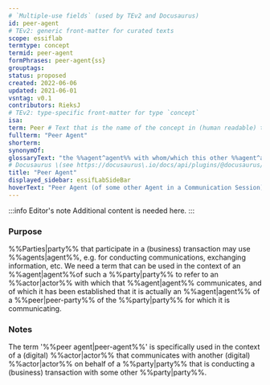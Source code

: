```yaml
---
# `Multiple-use fields` (used by TEv2 and Docusaurus)
id: peer-agent
# TEv2: generic front-matter for curated texts
scope: essiflab
termtype: concept
termid: peer-agent
formPhrases: peer-agent{ss}
grouptags:
status: proposed
created: 2022-06-06
updated: 2021-06-01
vsntag: v0.1
contributors: RieksJ
# TEv2: type-specific front-matter for type `concept`
isa:
term: Peer # Text that is the name of the concept in (human readable) texts.
fullterm: "Peer Agent"
shorterm:
synonymOf:
glossaryText: "the %%agent^agent%% with whom/which this other %%agent^agent%% is communicating in that %%communication session^communication-session%%."
# Docusaurus \(see https://docusaurus\.io/docs/api/plugins/@docusaurus/plugin-content-docs#markdown-front-matter\):
title: "Peer Agent"
displayed_sidebar: essifLabSideBar
hoverText: "Peer Agent (of some other Agent in a Communication Session): the Agent with whom/which this other Agent is communicating in that Communication Session."
---
```


:::info Editor's note
Additional content is needed here.
:::

### Purpose
%%Parties|party%% that participate in a (business) transaction may use %%agents|agent%%, e.g. for conducting communications, exchanging information, etc. We need a term that can be used in the context of an %%agent|agent%%of such a %%party|party%% to refer to an %%actor|actor%% with which that %%agent|agent%% communicates, and of which it has been established that it is actually an %%agent|agent%% of a %%peer|peer-party%% of the %%party|party%% for which it is communicating.

### Notes
The term '%%peer agent|peer-agent%%' is specifically used in the context of a (digital) %%actor|actor%% that communicates with another (digital) %%actor|actor%% on behalf of a %%party|party%% that is conducting a (business) transaction with some other %%party|party%%.
